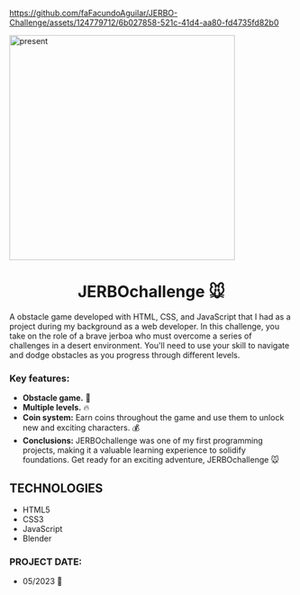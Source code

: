 https://github.com/faFacundoAguilar/JERBO-Challenge/assets/124779712/6b027858-521c-41d4-aa80-fd4735fd82b0

<img src="https://github.com/user-attachments/assets/e50e28e2-9e6a-4f71-8d00-6868d5424085" alt="present" width="400" hight="400" position="center"/>

<h1 align="center">JERBOchallenge 🐭</h1>

A obstacle game developed with HTML, CSS, and JavaScript that I had as a project during my background as a web developer. In this challenge, you take on the role of a brave jerboa who must overcome a series of challenges in a desert environment. You'll need to use your skill to navigate and dodge obstacles as you progress through different levels.
### Key features:
- **Obstacle game.** 🚀
- **Multiple levels.** 🔥
- **Coin system:** Earn coins throughout the game and use them to unlock new and exciting characters. 💰
- **Conclusions:** JERBOchallenge was one of my first programming projects, making it a valuable learning experience to solidify foundations.
Get ready for an exciting adventure, JERBOchallenge 🐭
## TECHNOLOGIES
- HTML5
- CSS3
- JavaScript
- Blender

### PROJECT DATE:
- 05/2023 📅
